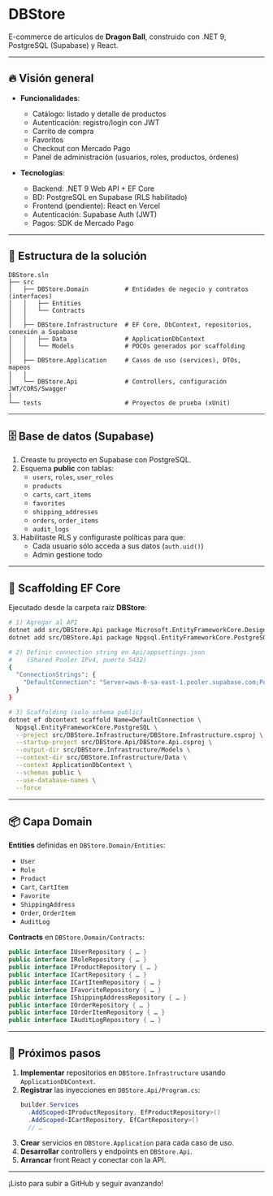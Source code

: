 # DBStore

E-commerce de artículos de **Dragon Ball**, construido con .NET 9, PostgreSQL (Supabase) y React.

---

## 🔥 Visión general

- **Funcionalidades**:  
  - Catálogo: listado y detalle de productos  
  - Autenticación: registro/login con JWT  
  - Carrito de compra  
  - Favoritos  
  - Checkout con Mercado Pago  
  - Panel de administración (usuarios, roles, productos, órdenes)  

- **Tecnologías**:  
  - Backend: .NET 9 Web API + EF Core  
  - BD: PostgreSQL en Supabase (RLS habilitado)  
  - Frontend (pendiente): React en Vercel  
  - Autenticación: Supabase Auth (JWT)  
  - Pagos: SDK de Mercado Pago  

---

## 📁 Estructura de la solución

```
DBStore.sln
├── src
│   ├── DBStore.Domain          # Entidades de negocio y contratos (interfaces)
│   │   ├── Entities
│   │   └── Contracts
│   │
│   ├── DBStore.Infrastructure  # EF Core, DbContext, repositorios, conexión a Supabase
│   │   ├── Data                # ApplicationDbContext
│   │   └── Models              # POCOs generados por scaffolding
│   │
│   ├── DBStore.Application     # Casos de uso (services), DTOs, mapeos
│   │
│   └── DBStore.Api             # Controllers, configuración JWT/CORS/Swagger
│
└── tests                       # Proyectos de prueba (xUnit)
```

---

## 🗄 Base de datos (Supabase)

1. Creaste tu proyecto en Supabase con PostgreSQL.  
2. Esquema **public** con tablas:
   - `users`, `roles`, `user_roles`  
   - `products`  
   - `carts`, `cart_items`  
   - `favorites`  
   - `shipping_addresses`  
   - `orders`, `order_items`  
   - `audit_logs`  
3. Habilitaste RLS y configuraste políticas para que:
   - Cada usuario sólo acceda a sus datos (`auth.uid()`)  
   - Admin gestione todo  

---

## 🚀 Scaffolding EF Core

Ejecutado desde la carpeta raíz **DBStore**:

```bash
# 1) Agregar al API
dotnet add src/DBStore.Api package Microsoft.EntityFrameworkCore.Design
dotnet add src/DBStore.Api package Npgsql.EntityFrameworkCore.PostgreSQL

# 2) Definir connection string en Api/appsettings.json
#    (Shared Pooler IPv4, puerto 5432)
{
  "ConnectionStrings": {
    "DefaultConnection": "Server=aws-0-sa-east-1.pooler.supabase.com;Port=5432;Database=postgres;User Id=postgres.ffgemqzyzytivikktofs;Password=Chupame1huevo!;SSL Mode=Require;"
  }
}

# 3) Scaffolding (solo schema public)
dotnet ef dbcontext scaffold Name=DefaultConnection \
  Npgsql.EntityFrameworkCore.PostgreSQL \
  --project src/DBStore.Infrastructure/DBStore.Infrastructure.csproj \
  --startup-project src/DBStore.Api/DBStore.Api.csproj \
  --output-dir src/DBStore.Infrastructure/Models \
  --context-dir src/DBStore.Infrastructure/Data \
  --context ApplicationDbContext \
  --schemas public \
  --use-database-names \
  --force
```

---

## 📦 Capa Domain

**Entities** definidas en `DBStore.Domain/Entities`:

- `User`  
- `Role`  
- `Product`  
- `Cart`, `CartItem`  
- `Favorite`  
- `ShippingAddress`  
- `Order`, `OrderItem`  
- `AuditLog`  

**Contracts** en `DBStore.Domain/Contracts`:

```csharp
public interface IUserRepository { … }
public interface IRoleRepository { … }
public interface IProductRepository { … }
public interface ICartRepository { … }
public interface ICartItemRepository { … }
public interface IFavoriteRepository { … }
public interface IShippingAddressRepository { … }
public interface IOrderRepository { … }
public interface IOrderItemRepository { … }
public interface IAuditLogRepository { … }
```

---

## 🔨 Próximos pasos

1. **Implementar** repositorios en `DBStore.Infrastructure` usando `ApplicationDbContext`.  
2. **Registrar** las inyecciones en `DBStore.Api/Program.cs`:  
   ```csharp
   builder.Services
     .AddScoped<IProductRepository, EfProductRepository>()
     .AddScoped<ICartRepository, EfCartRepository>()
     // …
   ```
3. **Crear** servicios en `DBStore.Application` para cada caso de uso.  
4. **Desarrollar** controllers y endpoints en `DBStore.Api`.  
5. **Arrancar** front React y conectar con la API.

---

¡Listo para subir a GitHub y seguir avanzando!
